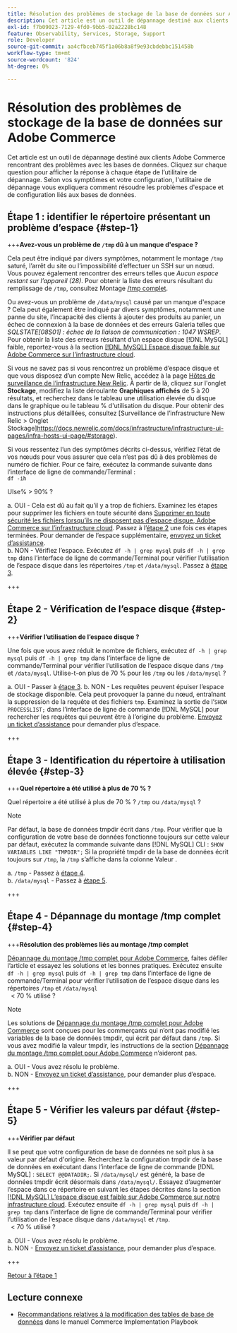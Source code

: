 ```yaml
---
title: Résolution des problèmes de stockage de la base de données sur Adobe Commerce
description: Cet article est un outil de dépannage destiné aux clients Adobe Commerce rencontrant des problèmes avec les bases de données. Cliquez sur chaque question pour afficher la réponse à chaque étape de l’utilitaire de dépannage. Selon vos symptômes et votre configuration, l'utilitaire de dépannage vous expliquera comment résoudre les problèmes d'espace et de configuration liés aux bases de données.
exl-id: f7b09023-7129-4fd0-9bb5-02a2228bc148
feature: Observability, Services, Storage, Support
role: Developer
source-git-commit: aa4cfbceb745f1a06b8a8f9e93cbdebbc151458b
workflow-type: tm+mt
source-wordcount: '824'
ht-degree: 0%

---
```


# Résolution des problèmes de stockage de la base de données sur Adobe Commerce

Cet article est un outil de dépannage destiné aux clients Adobe Commerce rencontrant des problèmes avec les bases de données. Cliquez sur chaque question pour afficher la réponse à chaque étape de l’utilitaire de dépannage. Selon vos symptômes et votre configuration, l&#39;utilitaire de dépannage vous expliquera comment résoudre les problèmes d&#39;espace et de configuration liés aux bases de données.

## Étape 1 : identifier le répertoire présentant un problème d’espace {#step-1}

+++**Avez-vous un problème de `/tmp` dû à un manque d&#39;espace ?**

Cela peut être indiqué par divers symptômes, notamment le montage `/tmp` saturé, l’arrêt du site ou l’impossibilité d’effectuer un SSH sur un nœud. Vous pouvez également rencontrer des erreurs telles que _Aucun espace restant sur l’appareil (28)_. Pour obtenir la liste des erreurs résultant du remplissage de `/tmp`, consultez Montage [/tmp complet](/help/troubleshooting/miscellaneous/tmp-mount-full.md).

Ou avez-vous un problème de `/data/mysql` causé par un manque d&#39;espace ? Cela peut également être indiqué par divers symptômes, notamment une panne du site, l’incapacité des clients à ajouter des produits au panier, un échec de connexion à la base de données et des erreurs Galeria telles que _SQLSTATE\[08S01\] : échec de la liaison de communication : 1047 WSREP_. Pour obtenir la liste des erreurs résultant d’un espace disque [!DNL MySQL] faible, reportez-vous à la section [[!DNL MySQL] Espace disque faible sur Adobe Commerce sur l’infrastructure cloud](https://experienceleague.adobe.com/fr/docs/experience-cloud-kcs/kbarticles/ka-27806).

Si vous ne savez pas si vous rencontrez un problème d’espace disque et que vous disposez d’un compte New Relic, accédez à la page [Hôtes de surveillance de l’infrastructure New Relic](https://docs.newrelic.com/docs/infrastructure/infrastructure-ui-pages/infra-hosts-ui-page/). À partir de là, cliquez sur l&#39;onglet **Stockage**, modifiez la liste déroulante **Graphiques affichés** de 5 à 20 résultats, et recherchez dans le tableau une utilisation élevée du disque dans le graphique ou le tableau % d&#39;utilisation du disque. Pour obtenir des instructions plus détaillées, consultez [Surveillance de l’infrastructure New Relic > Onglet Stockage]https://docs.newrelic.com/docs/infrastructure/infrastructure-ui-pages/infra-hosts-ui-page/#storage).

Si vous ressentez l’un des symptômes décrits ci-dessus, vérifiez l’état de vos nœuds pour vous assurer que cela n’est pas dû à des problèmes de numéro de fichier. Pour ce faire, exécutez la commande suivante dans l’interface de ligne de commande/Terminal :\
`df -ih`

UIse% > 90% ?

a. OUI - Cela est dû au fait qu’il y a trop de fichiers. Examinez les étapes pour supprimer les fichiers en toute sécurité dans [Supprimer en toute sécurité les fichiers lorsqu’ils ne disposent pas d’espace disque, Adobe Commerce sur l’infrastructure cloud](https://experienceleague.adobe.com/fr/docs/experience-cloud-kcs/kbarticles/ka-26889). Passez à l’[étape 2](#step-2) une fois ces étapes terminées. Pour demander de l’espace supplémentaire, [envoyez un ticket d’assistance](/help/help-center-guide/help-center/magento-help-center-user-guide.md#submit-ticket).\
b. NON - Vérifiez l’espace. Exécutez `df -h | grep mysql` puis `df -h | grep tmp` dans l’interface de ligne de commande/Terminal pour vérifier l’utilisation de l’espace disque dans les répertoires `/tmp` et `/data/mysql`. Passez à [étape 3](#step-3).

+++

## Étape 2 - Vérification de l’espace disque {#step-2}

+++**Vérifier l’utilisation de l’espace disque ?**

Une fois que vous avez réduit le nombre de fichiers, exécutez `df -h | grep mysql` puis `df -h | grep tmp` dans l’interface de ligne de commande/Terminal pour vérifier l’utilisation de l’espace disque dans `/tmp` et `/data/mysql`. Utilise-t-on plus de 70 % pour les `/tmp` ou les `/data/mysql` ?

a. OUI - Passer à [étape 3](#step-3).
b. NON - Les requêtes peuvent épuiser l’espace de stockage disponible. Cela peut provoquer la panne du nœud, entraînant la suppression de la requête et des fichiers `tmp`. Examinez la sortie de l’`SHOW PROCESSLIST;` dans l’interface de ligne de commande [!DNL MySQL] pour rechercher les requêtes qui peuvent être à l’origine du problème. [Envoyez un ticket d’assistance](/help/help-center-guide/help-center/magento-help-center-user-guide.md#submit-ticket) pour demander plus d’espace.

+++

## Étape 3 - Identification du répertoire à utilisation élevée {#step-3}

+++**Quel répertoire a été utilisé à plus de 70 % ?**

Quel répertoire a été utilisé à plus de 70 % ? `/tmp` ou `/data/mysql` ?

>[!NOTE]
>
>Par défaut, la base de données tmpdir écrit dans `/tmp`. Pour vérifier que la configuration de votre base de données fonctionne toujours sur cette valeur par défaut, exécutez la commande suivante dans [!DNL MySQL] CLI : `SHOW VARIABLES LIKE "TMPDIR";` Si la propriété tmpdir de la base de données écrit toujours sur `/tmp`, la `/tmp` s’affiche dans la colonne Valeur .

a. `/tmp` - Passez à [étape 4](#step-4). \
b. `/data/mysql` - Passez à [étape 5](#step-5).

+++

## Étape 4 - Dépannage du montage /tmp complet {#step-4}

+++**Résolution des problèmes liés au montage /tmp complet**

[Dépannage du montage /tmp complet pour Adobe Commerce](/help/troubleshooting/miscellaneous/tmp-mount-full.md), faites défiler l’article et essayez les solutions et les bonnes pratiques. Exécutez ensuite `df -h | grep mysql` puis `df -h | grep tmp` dans l’interface de ligne de commande/Terminal pour vérifier l’utilisation de l’espace disque dans les répertoires `/tmp` et `/data/mysql`\
  &lt; 70 % utilisé ?

>[!NOTE]
>
>Les solutions de [Dépannage du montage /tmp complet pour Adobe Commerce](/help/troubleshooting/miscellaneous/tmp-mount-full.md) sont conçues pour les commerçants qui n’ont pas modifié les variables de la base de données tmpdir, qui écrit par défaut dans `/tmp`. Si vous avez modifié la valeur tmpdir, les instructions de la section [Dépannage du montage /tmp complet pour Adobe Commerce](/help/troubleshooting/miscellaneous/tmp-mount-full.md) n’aideront pas.

a. OUI - Vous avez résolu le problème. \
b. NON - [Envoyez un ticket d’assistance](/help/help-center-guide/help-center/magento-help-center-user-guide.md#submit-ticket), pour demander plus d’espace.

+++

## Étape 5 - Vérifier les valeurs par défaut {#step-5}

+++**Vérifier par défaut**

Il se peut que votre configuration de base de données ne soit plus à sa valeur par défaut d&#39;origine. Recherchez la configuration tmpdir de la base de données en exécutant dans l’interface de ligne de commande [!DNL MySQL] : `SELECT @@DATADIR;`. Si `/data/mysql/` est généré, la base de données tmpdir écrit désormais dans `/data/mysql/`. Essayez d’augmenter l’espace dans ce répertoire en suivant les étapes décrites dans la section [[!DNL MySQL]  L’espace disque est faible sur Adobe Commerce sur notre infrastructure cloud](https://experienceleague.adobe.com/fr/docs/experience-cloud-kcs/kbarticles/ka-27806). Exécutez ensuite `df -h | grep mysql` puis `df -h | grep tmp` dans l’interface de ligne de commande/Terminal pour vérifier l’utilisation de l’espace disque dans `/data/mysql` et `/tmp`.\
  &lt; 70 % utilisé ?

a. OUI - Vous avez résolu le problème. \
b. NON - [Envoyez un ticket d’assistance](/help/help-center-guide/help-center/magento-help-center-user-guide.md#submit-ticket), pour demander plus d’espace.

+++

[Retour à l’étape 1](#step-1)

## Lecture connexe

* [Recommandations relatives à la modification des tables de base de données](https://experienceleague.adobe.com/fr/docs/commerce-operations/implementation-playbook/best-practices/development/modifying-core-and-third-party-tables#why-adobe-recommends-avoiding-modifications) dans le manuel Commerce Implementation Playbook
